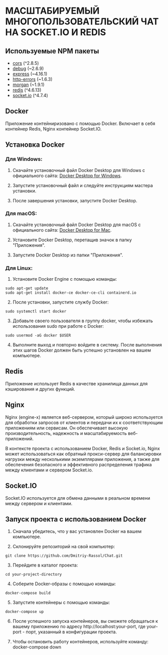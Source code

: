 # МАСШТАБИРУЕМЫЙ МНОГОПОЛЬЗОВАТЕЛЬСКИЙ ЧАТ НА SOCKET.IO И REDIS

## Используемые NPM пакеты 

- [cors](https://www.npmjs.com/package/cors) (^2.8.5)
- [debug](https://www.npmjs.com/package/debug) (~2.6.9)
- [express](https://www.npmjs.com/package/express) (~4.16.1)
- [http-errors](https://www.npmjs.com/package/http-errors) (~1.6.3)
- [morgan](https://www.npmjs.com/package/morgan) (~1.9.1)
- [redis](https://www.npmjs.com/package/redis) (^4.6.13)
- [socket.io](https://www.npmjs.com/package/socket.io) (^4.7.4)

## Docker

Приложение контейниризовано с помощью Docker. Включает в себя контейнер Redis, Nginx контейнер Socket.IO.

## Установка Docker

### Для Windows:

1. Скачайте установочный файл Docker Desktop для Windows с официального сайта: [Docker Desktop for Windows](https://hub.docker.com/editions/community/docker-ce-desktop-windows).

2. Запустите установочный файл и следуйте инструкциям мастера установки.

3. После завершения установки, запустите Docker Desktop.

### Для macOS:

1. Скачайте установочный файл Docker Desktop для macOS с официального сайта: [Docker Desktop for Mac](https://hub.docker.com/editions/community/docker-ce-desktop-mac).

2. Установите Docker Desktop, перетащив значок в папку "Приложения".

3. Запустите Docker Desktop из папки "Приложения".

### Для Linux:

1. Установите Docker Engine с помощью команды:
```
sudo apt-get update
sudo apt-get install docker-ce docker-ce-cli containerd.io
```
2. После установки, запустите службу Docker:
```
sudo systemctl start docker
```
3. Добавьте своего пользователя в группу docker, чтобы избежать использования sudo при работе с Docker:
```
sudo usermod -aG docker $USER
```
4. Выполните выход и повторно войдите в систему.
После выполнения этих шагов Docker должен быть успешно установлен на вашем компьютере.

## Redis
Приложение использует Redis в качестве хранилища данных для кэширования и других функций.

## Nginx
Nginx (engine-x) является веб-сервером, который широко используется для обработки запросов от клиентов и передачи их к соответствующим приложениям или сервисам. Он обеспечивает высокую производительность, надежность и масштабируемость веб-приложений.

В контексте проекта с использованием Docker, Redis и Socket.io, Nginx может использоваться как обратный прокси-сервер для балансировки нагрузки между несколькими экземплярами приложения, а также для обеспечения безопасного и эффективного распределения трафика между клиентами и сервером Socket.io.

## Socket.IO
Socket.IO используется для обмена данными в реальном времени между сервером и клиентами.


## Запуск проекта с использованием Docker
1. Сначала убедитесь, что у вас установлен Docker на вашем компьютере.

2. Склонируйте репозиторий на свой компьютер:
```
git clone https://github.com/Dmitriy-Rassol/Chat.git
```
3. Перейдите в каталог проекта:
```
cd your-project-directory
```
4. Соберите Docker-образы с помощью команды:
```
docker-compose build
```
5. Запустите контейнеры с помощью команды:
```
docker-compose up
```
6. После успешного запуска контейнеров, вы сможете обращаться к вашему приложению по адресу http://localhost:your-port, где your-port - порт, указанный в конфигурации проекта.

7. Чтобы остановить работу контейнеров, используйте команду:
docker-compose down

